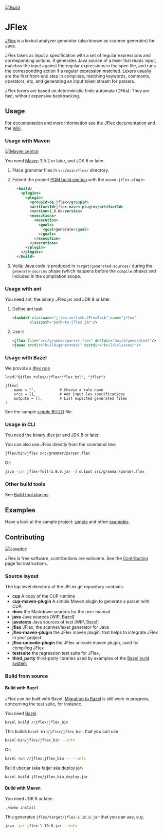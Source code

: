 <!--
  Copyright 2023, Gerwin Klein, Régis Décamps, Steve Rowe
  SPDX-License-Identifier: CC-BY-SA-4.0
-->

[![Build](https://github.com/jflex-de/jflex/actions/workflows/build.yml/badge.svg)](https://github.com/jflex-de/jflex/actions/workflows/build.yml)

# JFlex

[JFlex][jflex] is a lexical analyzer generator (also known as scanner generator) for Java.

JFlex takes as input a specification with a set of regular expressions and corresponding actions.
It generates Java source of a lexer that reads input, matches the input against the regular
expressions in the spec file, and runs the corresponding action if a regular expression
matched. Lexers usually are the first front-end step in compilers, matching keywords, comments,
operators, etc, and generating an input token stream for parsers.

JFlex lexers are based on deterministic finite automata (DFAs).
They are fast, without expensive backtracking.


## Usage

For documentation and more information see the [JFlex documentation][jflex-doc]
and the [wiki][wiki].

### Usage with Maven

[![Maven central](https://img.shields.io/maven-central/v/de.jflex/jflex.svg)](https://search.maven.org/artifact/de.jflex/jflex/)

You need [Maven][maven] 3.5.2 or later, and JDK 8 or later.

1. Place grammar files in `src/main/flex/` directory.

2. Extend the project [POM build section][pom-build] with the `maven-jflex-plugin`

    ```xml
      <build>
        <plugins>
          <plugin>
            <groupId>de.jflex</groupId>
            <artifactId>jflex-maven-plugin</artifactId>
            <version>1.9.0</version>
            <executions>
              <execution>
                <goals>
                  <goal>generate</goal>
                </goals>
              </execution>
            </executions>
          </plugin>
        </plugins>
      </build>
    ```

3. Voilà: Java code is produced in `target/generated-sources/` during the `generate-sources` phase
(which happens before the `compile` phase) and included in the compilation scope.

### Usage with ant

You need ant, the binary JFlex jar and JDK 8 or later.

1. Define ant task

    ```xml
    <taskdef classname="jflex.anttask.JFlexTask" name="jflex"
            classpath="path-to-jflex.jar"/>
    ```

2. Use it

    ```xml
    <jflex file="src/grammar/parser.flex" destdir="build/generated/"/>
    <javac srcdir="build/generated/" destdir="build/classes/"/>
    ```

### Usage with Bazel

We provide a [jflex rule](https://jflex-de.github.io/bazel_rules/)

```bazel
load("@jflex_rules//jflex:jflex.bzl", "jflex")

jflex(
    name = "",           # Choose a rule name
    srcs = [],           # Add input lex specifications
    outputs = [],        # List expected generated files
)
```

See the sample [simple BUILD](https://github.com/jflex-de/jflex/blob/master/jflex/examples/simple/BUILD.bazel)
file.

### Usage in CLI

You need the binary jflex jar and JDK 8 or later.

You can also use JFlex directly from the command line:

```sh
jflex/bin/jflex src/grammar/parser.flex
```

Or:

```sh
java -jar jflex-full-1.9.0.jar -d output src/grammar/parser.flex
```

### Other build tools

See [Build tool plugins](https://github.com/jflex-de/jflex/wiki/Build-tool-integration).


## Examples

Have a look at the sample project: [simple][example-simple] and other [examples].

## Contributing

[![Javadoc](https://javadoc.io/badge2/de.jflex/jflex/javadoc.svg)](https://javadoc.io/doc/de.jflex/jflex)

JFlex is free software, contributions are welcome.
See the [Contributing][contrib] page for instructions.

### Source layout

The top level directory of the JFLex git repository contains:

- **cup** A copy of the CUP runtime
- **cup-maven-plugin** A simple Maven plugin to generate a parser with CUP.
- **docs** the Markdown sources for the user manual
- **java** Java sources [WIP, Bazel]
- **javatests** Java sources of test [WIP, Bazel]
- **jflex** JFlex, the scanner/lexer generator for Java
- **jflex-maven-plugin** the JFlex maven plugin, that helps to integrate JFlex in your project
- **jflex-unicode-plugin** the JFlex unicode maven plugin, used for compiling JFlex
- **testsuite** the regression test suite for JFlex,
- **third_party** third-party libraries used by examples of the [Bazel build system][bazel]


### Build from source

#### Build with Bazel

JFlex can be built with Bazel.
[Migration to Bazel][migration-bazel] is still work in progress, concerning the test suite, for instance.

You need [Bazel][bazel].

```sh
bazel build //jflex:jflex_bin
```

This builds `bazel-bin/jflex/jflex_bin`, that you can use

```sh
bazel-bin/jflex/jflex_bin --info
```

Or:

```sh
bazel run //jflex:jflex_bin -- --info
```

Build uberjar (aka fatjar aka deploy jar)

```sh
bazel build jflex/jflex_bin_deploy.jar
```

#### Build with Maven

You need JDK 8 or later.

```sh
./mvnw install
```

This generates `jflex/target/jflex-1.10.8.jar` that you can use, e.g.

```sh
java -jar jflex-1.10.8.jar --info
```


[jflex]: http://jflex.de/
[jflex-doc]: http://jflex.de/manual.html
[wiki]: https://github.com/jflex-de/jflex/wiki
[pom-build]: https://maven.apache.org/pom.html#Build_Settings
[example-simple]: https://github.com/jflex-de/jflex/tree/master/jflex/examples/simple
[examples]: https://github.com/jflex-de/jflex/tree/master/jflex/examples/
[contrib]: https://github.com/jflex-de/jflex/wiki/Contributing
[bazel]: https://bazel.build/
[maven]: https://maven.apache.org/
[migration-bazel]: https://github.com/jflex-de/jflex/wiki/Migration-to-Bazel
